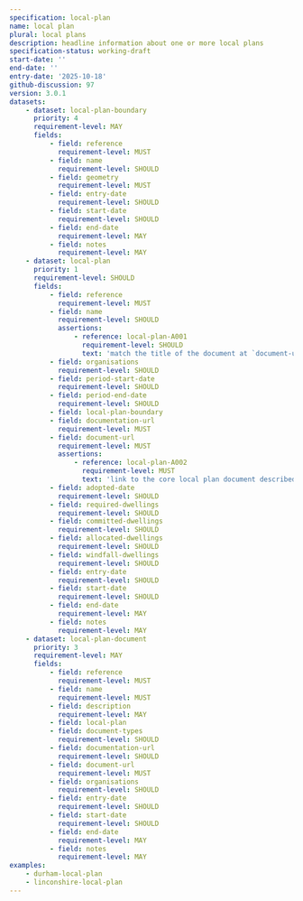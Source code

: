 ```yaml
---
specification: local-plan
name: local plan
plural: local plans
description: headline information about one or more local plans
specification-status: working-draft
start-date: ''
end-date: ''
entry-date: '2025-10-18'
github-discussion: 97
version: 3.0.1
datasets:
    - dataset: local-plan-boundary
      priority: 4
      requirement-level: MAY
      fields:
          - field: reference
            requirement-level: MUST
          - field: name
            requirement-level: SHOULD
          - field: geometry
            requirement-level: MUST
          - field: entry-date
            requirement-level: SHOULD
          - field: start-date
            requirement-level: SHOULD
          - field: end-date
            requirement-level: MAY
          - field: notes
            requirement-level: MAY
    - dataset: local-plan
      priority: 1
      requirement-level: SHOULD
      fields:
          - field: reference
            requirement-level: MUST
          - field: name
            requirement-level: SHOULD
            assertions:
                - reference: local-plan-A001
                  requirement-level: SHOULD
                  text: 'match the title of the document at `document-url`.'  
          - field: organisations
            requirement-level: SHOULD
          - field: period-start-date
            requirement-level: SHOULD
          - field: period-end-date
            requirement-level: SHOULD
          - field: local-plan-boundary
          - field: documentation-url
            requirement-level: MUST
          - field: document-url
            requirement-level: MUST
            assertions:
                - reference: local-plan-A002
                  requirement-level: MUST
                  text: 'link to the core local plan document described by this data.'
          - field: adopted-date
            requirement-level: SHOULD
          - field: required-dwellings
            requirement-level: SHOULD
          - field: committed-dwellings
            requirement-level: SHOULD
          - field: allocated-dwellings
            requirement-level: SHOULD
          - field: windfall-dwellings
            requirement-level: SHOULD
          - field: entry-date
            requirement-level: SHOULD
          - field: start-date
            requirement-level: SHOULD
          - field: end-date
            requirement-level: MAY
          - field: notes
            requirement-level: MAY
    - dataset: local-plan-document
      priority: 3
      requirement-level: MAY
      fields:
          - field: reference
            requirement-level: MUST
          - field: name
            requirement-level: MUST
          - field: description
            requirement-level: MAY
          - field: local-plan
          - field: document-types
            requirement-level: SHOULD
          - field: documentation-url
            requirement-level: SHOULD
          - field: document-url
            requirement-level: MUST
          - field: organisations
            requirement-level: SHOULD
          - field: entry-date
            requirement-level: SHOULD
          - field: start-date
            requirement-level: SHOULD
          - field: end-date
            requirement-level: MAY
          - field: notes
            requirement-level: MAY
examples:
    - durham-local-plan
    - linconshire-local-plan
---
```

